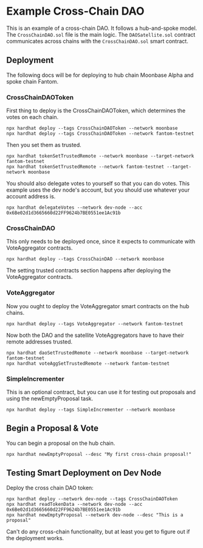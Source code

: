 # Example Cross-Chain DAO
This is an example of a cross-chain DAO. It follows a hub-and-spoke model.  
The `CrossChainDAO.sol` file is the main logic. The `DAOSatellite.sol` contract communicates across chains with the `CrossChainDAO.sol` smart contract.

## Deployment
The following docs will be for deploying to hub chain Moonbase Alpha and spoke chain Fantom.

### CrossChainDAOToken
First thing to deploy is the CrossChainDAOToken, which determines the votes on each chain.  

```
npx hardhat deploy --tags CrossChainDAOToken --network moonbase
npx hardhat deploy --tags CrossChainDAOToken --network fantom-testnet
```

Then you set them as trusted.

```
npx hardhat tokenSetTrustedRemote --network moonbase --target-network fantom-testnet
npx hardhat tokenSetTrustedRemote --network fantom-testnet --target-network moonbase
```

You should also delegate votes to yourself so that you can do votes. This example uses the dev node's account,
but you should use whatever your account address is.  

```
npx hardhat delegateVotes --network dev-node --acc 0x6Be02d1d3665660d22FF9624b7BE0551ee1Ac91b
```

### CrossChainDAO
This only needs to be deployed once, since it expects to communicate with VoteAggregator contracts.  

```
npx hardhat deploy --tags CrossChainDAO --network moonbase
```

The setting trusted contracts section happens after deploying the VoteAggregator contracts.  

### VoteAggregator
Now you ought to deploy the VoteAggregator smart contracts on the hub chains.  

```
npx hardhat deploy --tags VoteAggregator --network fantom-testnet
```

Now both the DAO and the satellite VoteAggregators have to have their remote addresses trusted.  

```
npx hardhat daoSetTrustedRemote --network moonbase --target-network fantom-testnet
npx hardhat voteAggSetTrustedRemote --network fantom-testnet
```

### SimpleIncrementer
This is an optional contract, but you can use it for testing out proposals and using the newEmptyProposal task.  

```
npx hardhat deploy --tags SimpleIncrementer --network moonbase
```

## Begin a Proposal & Vote
You can begin a proposal on the hub chain.  

```
npx hardhat newEmptyProposal --desc "My first cross-chain proposal!"
```

## Testing Smart Deployment on Dev Node
Deploy the cross chain DAO token:
```
npx hardhat deploy --network dev-node --tags CrossChainDAOToken
npx hardhat readTokenData --network dev-node --acc 0x6Be02d1d3665660d22FF9624b7BE0551ee1Ac91b
npx hardhat newEmptyProposal --network dev-node --desc "This is a proposal"
```

Can't do any cross-chain functionality, but at least you get to figure out if the deployment works.